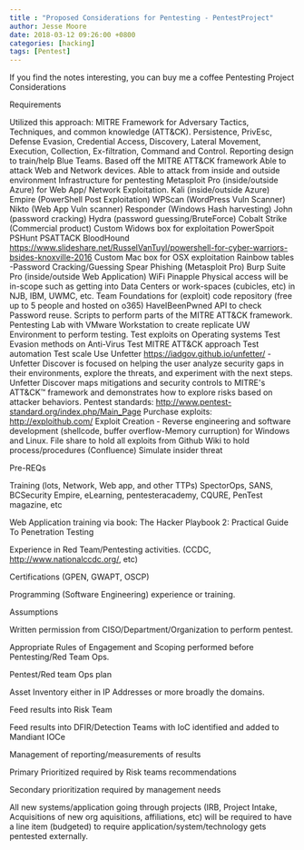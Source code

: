 ```yaml
---
title : "Proposed Considerations for Pentesting - PentestProject"
author: Jesse Moore
date: 2018-03-12 09:26:00 +0800
categories: [hacking]
tags: [Pentest]
---
```



If you find the notes interesting, you can buy me a coffee 
Pentesting Project Considerations
 

Requirements

Utilized this approach: MITRE Framework for Adversary Tactics, Techniques, and common knowledge (ATT&CK).
Persistence, PrivEsc, Defense Evasion, Credential Access, Discovery, Lateral Movement, Execution, Collection, Ex-filtration, Command and Control.
Reporting design to train/help Blue Teams.
Based off the MITRE ATT&CK framework
Able to attack Web and Network devices.
Able to attack from inside and outside environment
Infrastructure for pentesting
Metasploit Pro (inside/outside Azure) for Web App/ Network Exploitation.
Kali (inside/outside Azure)
Empire (PowerShell Post Exploitation)
WPScan (WordPress Vuln Scanner)
Nikto (Web App Vuln scanner)
Responder (Windows Hash harvesting)
John (password cracking)
Hydra (password guessing/BruteForce)
Cobalt Strike (Commercial product)
Custom Widows box for exploitation
PowerSpoit
PSHunt
PSATTACK
BloodHound
https://www.slideshare.net/RusselVanTuyl/powershell-for-cyber-warriors-bsides-knoxville-2016
Custom Mac box for OSX exploitation
Rainbow tables -Password Cracking/Guessing
Spear Phishing (Metasploit Pro)
Burp Suite Pro (inside/outside Web Application)
WiFi Pinapple
Physical access will be in-scope such as getting into Data Centers or work-spaces (cubicles, etc) in NJB, IBM, UWMC, etc.
Team Foundations for (exploit) code repository (free up to 5 people and hosted on o365)
HaveIBeenPwned API to check Password reuse.
Scripts to perform parts of the MITRE ATT&CK framework.
Pentesting Lab with VMware Workstation to create replicate UW Environment to perform testing.
Test exploits on Operating systems
Test Evasion methods on Anti-Virus
Test MITRE ATT&CK approach
Test automation
Test scale
Use Unfetter https://iadgov.github.io/unfetter/ -Unfetter Discover is focused on helping the user analyze security gaps in their environments, explore the threats, and experiment with the next steps. Unfetter Discover maps mitigations and security controls to MITRE's ATT&CK™ framework and demonstrates how to explore risks based on attacker behaviors.
Pentest standards: http://www.pentest-standard.org/index.php/Main_Page
Purchase exploits: http://exploithub.com/
Exploit Creation - Reverse engineering and software development (shellcode, buffer overflow-Memory curruption) for Windows and Linux.
File share to hold all exploits from Github
Wiki to hold process/procedures (Confluence)
Simulate insider threat
 

Pre-REQs

Training (lots, Network, Web app, and other TTPs) SpectorOps, SANS, BCSecurity Empire, eLearning, pentesteracademy, CQURE, PenTest magazine, etc

Web Application training via book: The Hacker Playbook 2: Practical Guide To Penetration Testing

Experience in Red Team/Pentesting activities. (CCDC, http://www.nationalccdc.org/, etc)

Certifications (GPEN, GWAPT, OSCP)

Programming (Software Engineering) experience or training.

 

Assumptions

Written permission from CISO/Department/Organization to perform pentest.

Appropriate Rules of Engagement and Scoping performed before Pentesting/Red Team Ops.

 

Pentest/Red team Ops plan

Asset Inventory either in IP Addresses or more broadly the domains.

Feed results into Risk Team

Feed results into DFIR/Detection Teams with IoC identified and added to Mandiant IOCe

Management of reporting/measurements of results

Primary Prioritized required by Risk teams recommendations

Secondary prioritization required by management needs

All new systems/application going through projects (IRB, Project Intake, Acquisitions of new org aquisitions, affiliations, etc) will be required to have a line item (budgeted) to require application/system/technology gets pentested externally.


